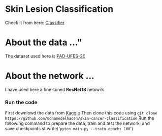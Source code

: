 # Skin Lesion Classification
Check it from here: [Classifier]()

# About the data ..."
The dataset used here is [PAD-UFES-20](https://www.kaggle.com/datasets/mahdavi1202/skin-cancer)

# About the network ...
I have used here a fine-tuned **ResNet18** netowrk
### Run the code
First downlowd the data from [Kaggle](https://www.kaggle.com/datasets/mahdavi1202/skin-cancer)
Then clone this code using `git clone https://github.com/mohamedelhacen/skin-cancer-classification`
Run the following command to prepare the data, train and test the network, and save checkpoints
st.write('`pyton main.py --train.epochs 100`')